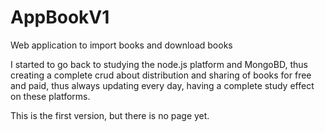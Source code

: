 # AppBookV1

Web application to import books and download books


I started to go back to studying the node.js platform and MongoBD, thus creating a 
complete crud about distribution and sharing of books for free and paid,
thus always updating every day, having a complete study effect on these platforms.

This is the first version, but there is no page yet.
